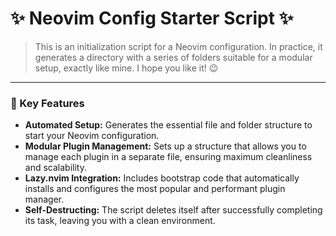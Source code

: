 # ✨ Neovim Config Starter Script ✨

> This is an initialization script for a Neovim configuration. In practice, it generates a directory with a series of folders suitable for a modular setup, exactly like mine. I hope you like it! 😉

---

### 🚀 Key Features

* **Automated Setup:** Generates the essential file and folder structure to start your Neovim configuration.
* **Modular Plugin Management:** Sets up a structure that allows you to manage each plugin in a separate file, ensuring maximum cleanliness and scalability.
* **Lazy.nvim Integration:** Includes bootstrap code that automatically installs and configures the most popular and performant plugin manager.
* **Self-Destructing:** The script deletes itself after successfully completing its task, leaving you with a clean environment.

